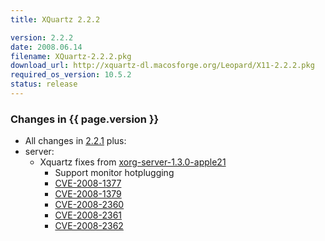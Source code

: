 ```yaml
---
title: XQuartz 2.2.2

version: 2.2.2
date: 2008.06.14
filename: XQuartz-2.2.2.pkg
download_url: http://xquartz-dl.macosforge.org/Leopard/X11-2.2.2.pkg
required_os_version: 10.5.2
status: release
---
```


### Changes in {{ page.version }} ###
  * All changes in [2.2.1](XQuartz-2.2.1.html) plus:
  * server:
    * Xquartz fixes from [xorg-server-1.3.0-apple21](https://github.com/XQuartz/xorg-server/commits/b3373877b7c9fa35d02c052e6e753529943e4095)
      * Support monitor hotplugging
      * [CVE-2008-1377](http://cve.mitre.org/cgi-bin/cvename.cgi?name=CVE-2008-1377)
      * [CVE-2008-1379](http://cve.mitre.org/cgi-bin/cvename.cgi?name=CVE-2008-1379)
      * [CVE-2008-2360](http://cve.mitre.org/cgi-bin/cvename.cgi?name=CVE-2008-2360)
      * [CVE-2008-2361](http://cve.mitre.org/cgi-bin/cvename.cgi?name=CVE-2008-2361)
      * [CVE-2008-2362](http://cve.mitre.org/cgi-bin/cvename.cgi?name=CVE-2008-2362)
